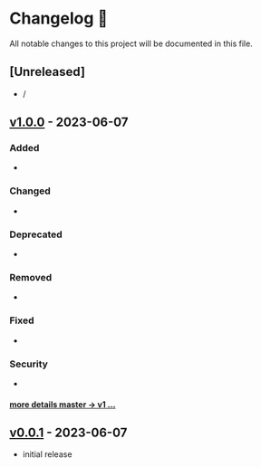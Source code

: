 # Changelog 📝

All notable changes to this project will be documented in this file.

## [Unreleased]

- /

## [v1.0.0] - 2023-06-07

### Added
- 
### Changed
-
### Deprecated
-
### Removed
-
### Fixed
-
### Security
-
#### [more details master -> v1 ...]

## [v0.0.1] - 2023-06-07

- initial release

<!-- Versions -->
[more details master -> v1 ...]: https://github.com/sleepyico/.github/compare/v1.0.0...v0.0.1
[v1.0.0]: https://github.com/sleepyico/.github/releases/tag/v1.0.0
[v0.0.1]: https://github.com/sleepyico/.github/releases/tag/v0.0.1
